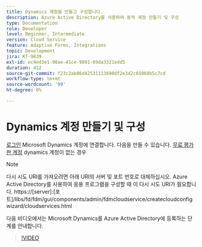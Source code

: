 ```yaml
---
title: Dynamics 계정을 만들고 구성합니다.
description: Azure Active Directory를 사용하여 동적 계정 만들기 및 구성
type: Documentation
role: Developer
level: Beginner, Intermediate
version: Cloud Service
feature: Adaptive Forms, Integrations
topic: Development
jira: KT-9839
exl-id: ec4ed3e1-98ae-41ce-9891-09da3321edd5
duration: 412
source-git-commit: f23c2ab86d42531113690df2e342c65060b5c7cd
workflow-type: tm+mt
source-wordcount: '99'
ht-degree: 0%

---
```


# Dynamics 계정 만들기 및 구성

[로그인](https://dynamics.microsoft.com/en-us/) Microsoft Dynamics 계정에 연결합니다. 다음을 만들 수 있습니다. [무료 평가판 계정](https://dynamics.microsoft.com/en-us/dynamics-365-free-trial/) dynamics 계정이 없는 경우

>[!NOTE]
>다시 시도 URI를 가져오려면 아래 URI의 서버 및 포트 번호로 대체하십시오. Azure Active Directory를 사용하여 응용 프로그램을 구성할 때 이 다시 시도 URI가 필요합니다.
>https://[server]:[포트]/libs/fd/fdm/gui/components/admin/fdmcloudservice/createcloudconfigwizard/cloudservices.html

다음 비디오에서는 Microsoft Dynamics를 Azure Active Directory에 등록하는 단계를 안내합니다.

>[!VIDEO](https://video.tv.adobe.com/v/340743?quality=12&learn=on)
